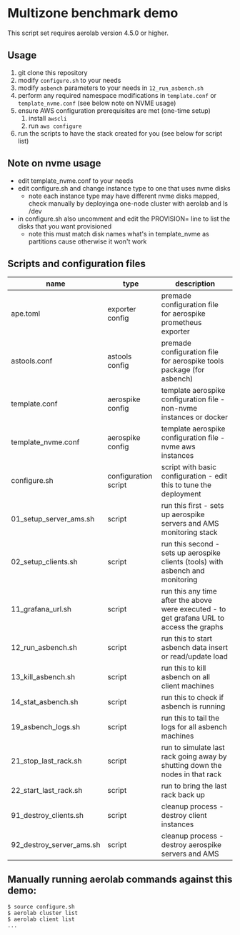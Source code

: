 # Multizone benchmark demo

This script set requires aerolab version 4.5.0 or higher.

## Usage
1. git clone this repository
2. modify `configure.sh` to your needs
3. modify `asbench` parameters to your needs in `12_run_asbench.sh`
4. perform any required namespace modifications in `template.conf` or `template_nvme.conf` (see below note on NVME usage)
5. ensure AWS configuration prerequisites are met (one-time setup)
   1. install `awscli`
   2. run `aws configure`
6. run the scripts to have the stack created for you (see below for script list)

## Note on nvme usage
 * edit template_nvme.conf to your needs
 * edit configure.sh and change instance type to one that uses nvme disks
   * note each instance type may have different nvme disks mapped, check manually by deployinga one-node cluster with aerolab and ls /dev
 * in configure.sh also uncomment and edit the PROVISION= line to list the disks that you want provisioned
   * note this must match disk names what's in template_nvme as partitions cause otherwise it won't work

## Scripts and configuration files

name | type | description
--- | --- | ---
ape.toml | exporter config | premade configuration file for aerospike prometheus exporter
astools.conf | astools config | premade configuration file for aerospike tools package (for asbench)
template.conf | aerospike config | template aerospike configuration file - non-nvme instances or docker
template_nvme.conf | aerospike config | template aerospike configuration file - nvme aws instances
configure.sh | configuration script | script with basic configuration - edit this to tune the deployment
01_setup_server_ams.sh | script | run this first - sets up aerospike servers and AMS monitoring stack
02_setup_clients.sh | script | run this second - sets up aerospike clients (tools) with asbench and monitoring
11_grafana_url.sh | script | run this any time after the above were executed - to get grafana URL to access the graphs
12_run_asbench.sh | script | run this to start asbench data insert or read/update load
13_kill_asbench.sh | script | run this to kill asbench on all client machines
14_stat_asbench.sh | script | run this to check if asbench is running
19_asbench_logs.sh | script | run this to tail the logs for all asbench machines
21_stop_last_rack.sh | script | run to simulate last rack going away by shutting down the nodes in that rack
22_start_last_rack.sh | script | run to bring the last rack back up
91_destroy_clients.sh | script | cleanup process - destroy client instances
92_destroy_server_ams.sh | script | cleanup process - destroy aerospike servers and AMS

## Manually running aerolab commands against this demo:

```
$ source configure.sh
$ aerolab cluster list
$ aerolab client list
...
```
